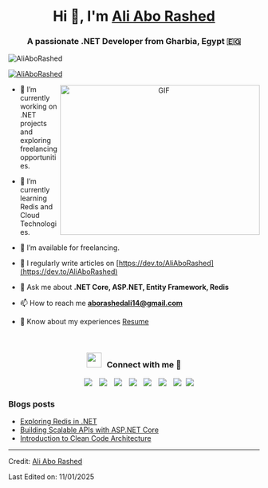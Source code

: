 <h1 align="center">Hi 👋, I'm <a href="https://github.com/AliAboRashed" target="blank">Ali Abo Rashed</a></h1>
<h3 align="center">A passionate .NET Developer from Gharbia, Egypt 🇪🇬</h3>

<p align="left"> <img src="https://komarev.com/ghpvc/?username=AliAboRashed&label=Profile%20views&color=0e75b6&style=flat" alt="AliAboRashed" /> </p>

<p align="left"> <a href="https://twitter.com/AliAboRashed" target="blank"><img src="https://img.shields.io/twitter/follow/AliAboRashed?logo=twitter&style=for-the-badge" alt="AliAboRashed" /></a> </p>

<a target="_blank" align="center">
  <img align="right" top="500" height="300" width="400" alt="GIF" src="https://media.giphy.com/media/SWoSkN6DxTszqIKEqv/giphy.gif">
</a>

- 🔭 I’m currently working on .NET projects and exploring freelancing opportunities.

- 🌱 I’m currently learning Redis and Cloud Technologies.

- 🤝 I’m available for freelancing.

- 📝 I regularly write articles on [https://dev.to/AliAboRashed](https://dev.to/AliAboRashed)

- 💬 Ask me about **.NET Core, ASP.NET, Entity Framework, Redis**

- 📫 How to reach me **aborashedali14@gmail.com**

- 📄 Know about my experiences <a href="https://github.com/AliAboRashed/Me.io/blob/master/01AliAboRashedResume.pdf" target="blank">Resume</a>
<br/>
<h3 align="center" > <img src="https://media.giphy.com/media/iY8CRBdQXODJSCERIr/giphy.gif" width="30" height="30" style="margin-right: 10px;">Connect with me 🤝 </h3>

<p align="center">

 <div align="center"  class="icons-social" style="margin-left: 10px;">
        <a style="margin-left: 10px;"  target="_blank" href="https://www.linkedin.com/in/ali-abo-rashed/">
			<img src="https://img.icons8.com/doodle/40/000000/linkedin--v2.png"></a>
        <a style="margin-left: 10px;" target="_blank" href="https://github.com/AliAboRashed">
		<img src="https://img.icons8.com/doodle/40/000000/github--v1.png"></a>
		<a style="margin-left: 10px;" target="_blank" href="https://stackoverflow.com/users/12053852/ali-abo-rashed?tab=profile">
				<img src="https://img.icons8.com/external-tal-revivo-color-tal-revivo/40/000000/external-stack-overflow-is-a-question-and-answer-site-for-professional-logo-color-tal-revivo.png"></a>
	   <a style="margin-left: 10px;" target="_blank" href="https://dev.to/AliAboRashed">
					<img src="https://img.icons8.com/external-sketchy-juicy-fish/0.6x/external-blog-online-services-sketchy-sketchy-juicy-fish.png"></a>
        <a style="margin-left: 10px;" target="_blank" href="https://instagram.com/ali_abo_rashed">
			<img src="https://img.icons8.com/doodle/40/000000/instagram-new--v2.png"></a>
		<a style="margin-left: 10px;" target="_blank" href="https://twitter.com/AliAboRashed">
			<img src="https://img.icons8.com/doodle/1x/twitter-squared--v2.png" ></a>
		<a style="margin-left: 10px;" target="_blank" href="https://www.youtube.com/channel/UC-ZdNkKNHC6KguDqNFKO2Nw?view_as=subscriber">
				<img src="https://img.icons8.com/doodle/1x/youtube--v2.png" ></a>
		<a style="margin-left: 5px;" target="_blank" href="https://github.com/AliAboRashed/Me.io/blob/master/01AliAboRashedResume.pdf">
					<img src="https://img.icons8.com/plasticine/0.5x/resume.png" ></a>
      </div>

</p>

### Blogs posts

<!-- BLOG-POST-LIST:START -->

- [Exploring Redis in .NET](https://dev.to/AliAboRashed/exploring-redis-in-net-4lnj)
- [Building Scalable APIs with ASP.NET Core](https://dev.to/AliAboRashed/building-scalable-apis-with-asp-net-core-3jjp)
- [Introduction to Clean Code Architecture](https://dev.to/AliAboRashed/introduction-to-clean-code-architecture-13kn)

<!-- BLOG-POST-LIST:END -->

---

Credit: [Ali Abo Rashed](https://github.com/AliAboRashed11)

Last Edited on: 11/01/2025
  


<!---
AliAboRashed11/AliAboRashed11 is a ✨ special ✨ repository because its `README.md` (this file) appears on your GitHub profile.
You can click the Preview link to take a look at your changes.
--->
